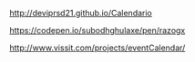 

http://deviprsd21.github.io/Calendario

https://codepen.io/subodhghulaxe/pen/razogx

http://www.vissit.com/projects/eventCalendar/


